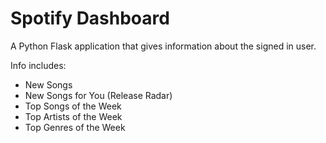 # Spotify Dashboard
A Python Flask application that gives information about the signed in user.

Info includes:
- New Songs
- New Songs for You (Release Radar)
- Top Songs of the Week
- Top Artists of the Week
- Top Genres of the Week
